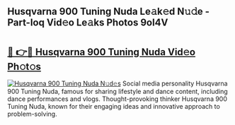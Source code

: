 ## Husqvarna 900 Tuning Nuda Le𝚊k𝚎d N𝚞𝚍e - Part-Ioq Vid𝚎o Le𝚊ks Photos 9oI4V

# <h2><a href="http://fbevevc.evod.top/?m=Husqvarna+900+Tuning+Nuda">🔗 👉🔴 Husqvarna 900 Tuning Nuda Vid𝚎o Ph𝚘t𝚘s</a></h2>

[![Husqvarna 900 Tuning Nuda N𝚞d𝚎s](https://i.imgur.com/8V9OHl7.gif)](http://fbevevc.evod.top/?m=Husqvarna+900+Tuning+Nuda)
Social media personality Husqvarna 900 Tuning Nuda, famous for sharing lifestyle and dance content, including dance performances and vlogs. Thought-provoking thinker Husqvarna 900 Tuning Nuda, known for their engaging ideas and innovative approach to problem-solving. 
